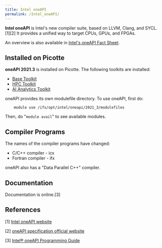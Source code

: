 ```yaml
---
title: Intel oneAPI
permalink: /Intel_oneAPI/
---
```


**Intel oneAPI** is Intel's new compiler suite, based on LLVM, Clang,
and SYCL.[1][2] It provides a unified way to target CPUs, GPUs, and
FPGAs.

An overview is also available in [Intel's oneAPI Fact Sheet](https://newsroom.intel.com/wp-content/uploads/sites/11/2020/11/intel-oneapi-product-fact-sheet.pdf).

Installed on Picotte
--------------------

**oneAPI 2021.3** is installed on Picotte. The following toolkits are
installed:

-   [Base Toolkit](https://software.intel.com/content/www/us/en/develop/tools/oneapi/base-toolkit.html#gs.8sm3z9)
-   [HPC Toolkit](https://software.intel.com/content/www/us/en/develop/tools/oneapi/hpc-toolkit.html#gs.8sm6sd)
-   [AI Analytics Toolkit](https://software.intel.com/content/www/us/en/develop/tools/oneapi/ai-analytics-toolkit.html#gs.8spevu)

oneAPI provides its own modulefile directory. To use oneAPI, first do:

`    module use /ifs/opt/intel/oneapi/2021_3/modulefiles`

Then, do "`module avail`" to see available modules.

Compiler Programs
-----------------

The names of the compiler programs have changed:

-   C/C++ compiler - icx
-   Fortran compiler - ifx

oneAPI also has a "Data Parallel C++" compiler.

Documentation
-------------

Documentation is online.[3]

References
----------

<references/>

[1] [Intel oneAPI website](https://software.intel.com/content/www/us/en/develop/tools/oneapi.html)

[2] [oneAPI specification official website](https://www.oneapi.io/)

[3] [Intel® oneAPI Programming Guide](https://software.intel.com/content/www/us/en/develop/documentation/oneapi-programming-guide/top.html)